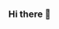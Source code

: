 ### Hi there 👋

<!--
**aryan22/aryan22** is a ✨ _special_ ✨ repository because its `README.md` (this file) appears on your GitHub profile.

My name is Alex Ryan
My OPS section is OPS435NAA
